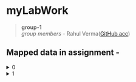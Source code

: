 # myLabWork

>  **group-1**  
  _group members_ - Rahul Verma([GitHub acc](https://github.com/NME-rahul/))


## Mapped data in assignment - 

<details>
  
* housing median age vs median income vs median house value
  
* median house age vs median income
  
* ocaen proximity vs median house value
  
* population vs ocean proximity
  
* population latitude vs longitude
  
<summary> 0 </summary>
</details>

<details>
  
* number of seats vs year
  
* number of seats vs valid votes polled vs year
  
* valid votes votes vs polled vs year
  
<summary> 1 </summary>
</details>
